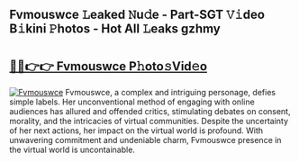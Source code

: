 ## Fvmouswce 𝙻eaked 𝙽u𝚍e - Part-SGT 𝚅𝚒deo B𝚒kini 𝙿hotos - Hot All 𝙻eaks gzhmy

# <h2><a href="http://ld3kjpb.urlbe.top/?page=Fvmouswce">🔗🔗👉👉 Fvmouswce P𝚑oto𝚜Vid𝚎o</a></h2>

[![Fvmouswce](https://i.imgur.com/eBuTRDB.gif)](http://ld3kjpb.urlbe.top/?page=Fvmouswce)
Fvmouswce, a complex and intriguing personage, defies simple labels. Her unconventional method of engaging with online audiences has allured and offended critics, stimulating debates on consent, morality, and the intricacies of virtual communities. Despite the uncertainty of her next actions, her impact on the virtual world is profound. With unwavering commitment and undeniable charm, Fvmouswce presence in the virtual world is uncontainable.
